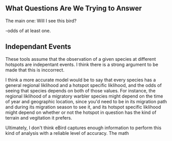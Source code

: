 ## What Questions Are We Trying to Answer
The main one: Will I see this bird?

-odds of at least one.


## Independant Events
These tools assume that the observation of a given species at different hotspots are indepentant events. I think there is a strong argument to be made that this is inccorrect.

I think a more accurate model would be to say that every species has a general regional liklihood and a hotspot specific liklihood, and the odds of seeing that species depends on both of those values. For instance, the regional liklihood of a migratory warbler species might depend on the time of year and geographic location, since you'd need to be in its migration path and during its migration season to see it, and its hotspot specific liklihood might depend on whether or not the hotspot in question has the kind of terrain and vegitation it prefers. 

Ultimately, I don't think eBird captures enough information to perform this kind of analysis with a reliable level of accuracy. The math 